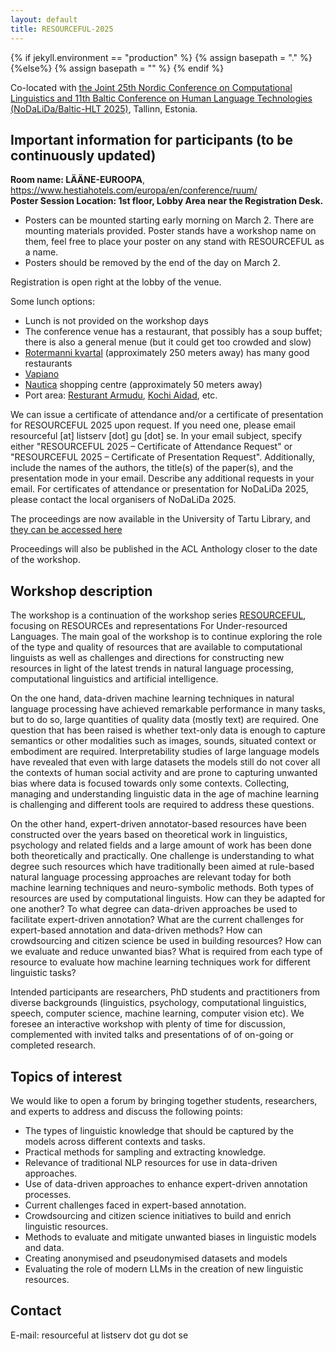 ```yaml
---
layout: default
title: RESOURCEFUL-2025
---
```

{% if jekyll.environment  == "production" %}
        {% assign basepath = "." %}
        {%else%}
        {% assign basepath = "" %}
        {% endif %}

Co-located with [the Joint 25th Nordic Conference on Computational Linguistics and 11th Baltic Conference on Human Language Technologies (NoDaLiDa/Baltic-HLT 2025)](https://www.nodalida-bhlt2025.eu), Tallinn, Estonia.

## Important information for participants (to be continuously updated)

**Room name: LÄÄNE-EUROOPA**, https://www.hestiahotels.com/europa/en/conference/ruum/  
**Poster Session Location: 1st floor, Lobby Area near the Registration Desk.**

* Posters can be mounted starting early morning on March 2. There are mounting materials provided. Poster stands have a workshop name on them, feel free to place your poster on any stand with RESOURCEFUL as a name.
* Posters should be removed by the end of the day on March 2.

Registration is open right at the lobby of the venue.

Some lunch options:
* Lunch is not provided on the workshop days
* The conference venue has a restaurant, that possibly has a soup buffet; there is also a general menue (but it could get too crowded and slow)
* [Rotermanni kvartal](https://rotermann.ee/en/eat-shop-experience/) (approximately 250 meters away) has many good restaurants
* [Vapiano](https://maps.app.goo.gl/ckDSvPUofFZSNdR36)
* [Nautica](https://maps.app.goo.gl/4X2aKqXCGLcZ6coM7) shopping centre (approximately 50 meters away)
* Port area: [Resturant Armudu](https://maps.app.goo.gl/ZS4aJJmPhQqJQhCT8), [Kochi Aidad](https://maps.app.goo.gl/HBwFQEFNTFhhZ7Wt5), etc.

We can issue a certificate of attendance and/or a certificate of presentation for RESOURCEFUL 2025 upon request. If you need one, please email resourceful [at] listserv [dot] gu [dot] se. In your email subject, specify either "RESOURCEFUL 2025 – Certificate of Attendance Request" or "RESOURCEFUL 2025 – Certificate of Presentation Request". Additionally, include the names of the authors, the title(s) of the paper(s), and the presentation mode in your email. Describe any additional requests in your email. For certificates of attendance or presentation for NoDaLiDa 2025, please contact the local organisers of NoDaLiDa 2025.

The proceedings are now available in the University of Tartu Library, and [they can be accessed here](https://dspace.ut.ee/collections/07b1b4a0-f4ef-4bb7-95c0-5096c8b048dd)

Proceedings will also be published in the ACL Anthology closer to the date of the workshop.

## Workshop description

The workshop is a continuation of the workshop series [RESOURCEFUL](https://resourceful-workshop.github.io), focusing on RESOURCEs and representations For Under-resourced Languages. The main goal of the workshop is to continue exploring the role of the type and quality of resources that are available to computational linguists as well as challenges and directions for constructing new resources in light of the latest trends in natural language processing, computational linguistics and artificial intelligence.

On the one hand, data-driven machine learning techniques in natural language processing have achieved remarkable performance in many tasks, but to do so, large quantities of quality data (mostly text) are required. One question that has been raised is whether text-only data is enough to capture semantics or other modalities such as images, sounds, situated context or embodiment are required. Interpretability studies of large language models have revealed that even with large datasets the models still do not cover all the contexts of human social activity and are prone to capturing unwanted bias where data is focused towards only some contexts. Collecting, managing and understanding linguistic data in the age of machine learning is challenging and different tools are required to address these questions.

On the other hand, expert-driven annotator-based resources have been constructed over the years based on theoretical work in linguistics, psychology and related fields and a large amount of work has been done both theoretically and practically. One challenge is understanding to what degree such resources which have traditionally been aimed at rule-based natural language processing approaches are relevant today for both machine learning techniques and neuro-symbolic methods. Both types of resources are used by computational linguists. How can they be adapted for one another? To what degree can data-driven approaches be used to facilitate expert-driven annotation? What are the current challenges for expert-based annotation and data-driven methods? How can crowdsourcing and citizen science be used in building resources? How can we evaluate and reduce unwanted bias? What is required from each type of resource to evaluate how machine learning techniques work for different linguistic tasks?

Intended participants are researchers, PhD students and practitioners from diverse backgrounds (linguistics, psychology, computational linguistics, speech, computer science, machine learning, computer vision etc). We foresee an interactive workshop with plenty of time for discussion, complemented with invited talks and presentations of of on-going or completed research.

## Topics of interest

We would like to open a forum by bringing together students, researchers, and experts to address and discuss the following points:

* The types of linguistic knowledge that should be captured by the models across different contexts and tasks.
* Practical methods for sampling and extracting knowledge.
* Relevance of traditional NLP resources for use in data-driven approaches.
* Use of data-driven approaches to enhance expert-driven annotation processes.
* Current challenges faced in expert-based annotation.
* Crowdsourcing and citizen science initiatives to build and enrich linguistic resources.
* Methods to evaluate and mitigate unwanted biases in linguistic models and data.
* Creating anonymised and pseudonymised datasets and models
* Evaluating the role of modern LLMs in the creation of new linguistic resources.  

## Contact

E-mail: resourceful at listserv dot gu dot se

